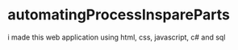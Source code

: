 # automatingProcessInspareParts
i made this web application using html, css, javascript, c# and sql

